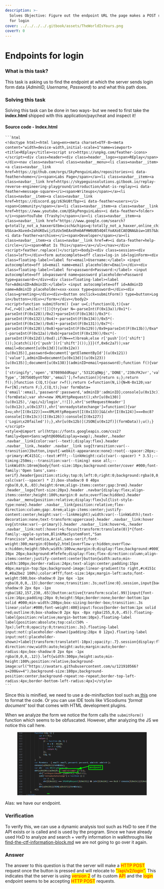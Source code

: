 ```yaml
---
description: >-
  Solves Objective: Figure out the endpoint URL the page makes a POST request to
  for login
cover: ../../../../.gitbook/assets/TheWorldIsYours.png
coverY: 0
---
```


# Endpoints for login

### What is this task?

This task is asking us to find the endpoint at which the server sends login form data (_AdminID, Username, Password_) to and what this path does.

### Solving this task

Solving this task can be done in two ways- but we need to first take the **index.html** shipped with this application/paycheat and inspect it!&#x20;

#### Source code - Index.html

````markup
```html
<!doctype html><html lang=en><meta charset=UTF-8><meta content="width=device-width,initial-scale=1"name=viewport><title>REplay</title><script src=https://unpkg.com/feather-icons></script><div class=header><div class=header__logo><span>REplay</span></div><nav class=navbar><ul class=navbar__menu><li class=navbar__item><a class=navbar__link href=https://github.com/orgs/SkyPenguinLabs/repositories><i data-feather=home></i><span>Labs Page</span></a><li class=navbar__item><a class=navbar__link href=https://skypeguinsolutions.gitbook.io/replay-reverse-engineering-playground/introduction/what-is-replay><i data-feather=message-square></i><span>Writeups</span></a><li class=navbar__item><a class=navbar__link href=https://discord.gg/z63kU8tfbp><i data-feather=users></i><span>Community</span></a><li class=navbar__item><a class=navbar__link href=https://www.youtube.com/@SkyPenguinLabs><i data-feather=folder></i><span>YouTube (Trashy)</span></a><li class=navbar__item><a class=navbar__link href="https://www.google.com/search?q=totally_not_a_haxxer&tbm=isch&chips=q:totally_not_a_haxxer,online_chips:cyber+security:rsiqGGm3SGM%3D&hl=en-US&sa=X&ved=2ahUKEwijz5zUx5mEAxUhmbAFHW6UB54Q4lYoAXoECAEQNA&biw=1857&bih=966"><i data-feather=archive></i><span>Developer</span></a><li class=navbar__item><a class=navbar__link href=#><i data-feather=help-circle></i><span>What Is This</span></a></ul></nav></div><script>feather.replace()</script><body2><div class=session><div class=left></div><form autocomplete=off class=log-in id=loginForm><div class=floating-label><label for=email>Username:</label> <input autocomplete=off id=email name=email placeholder=Email></div><div class=floating-label><label for=password>Password:</label> <input autocomplete=off id=password name=password placeholder=Password type=password></div><div class=floating-label><label for=AdminID>AdminID:</label> <input autocomplete=off id=AdminID name=AdminID placeholder=xxx-xxxxx type=password></div><div class=greeting></div><div><button onclick=submitForm() type=button>Log in</button></div></form></div></body2>
<script>function submitForm() {var u=C;(function(Q,t){var F=C,r=Q();while(!![]){try{var N=-parseInt(F(0x13a))/0x1*(-parseInt(F(0x128))/0x2)+parseInt(F(0x136))/0x3*(-parseInt(F(0x132))/0x4)+-parseInt(F(0x134))/0x5*(-parseInt(F(0x13e))/0x6)+-parseInt(F(0x131))/0x7*(-parseInt(F(0x120))/0x8)+parseInt(F(0x129))/0x9+parseInt(F(0x13b))/0xa*(-parseInt(F(0x12a))/0xb)+parseInt(F(0x139))/0xc*(-parseInt(F(0x12d))/0xd);if(N===t)break;else r['push'](r['shift']());}catch(i){r['push'](r['shift']());}}}(f,0x6c2a7));var email=document[u(0x13d)](u(0x12e))[u(0x135)],password=document['getElementById'](u(0x121))['value'],adminID=document[u(0x13d)](u(0x123))[u(0x135)];document[u(0x138)](adminID+email+password);function f(){var s=['stringify','open','870898ddRapz','5312CqOWpj','DONE','230cFKJvr','value','1086AQGOJa','application/json','write','60MKFvLp','58605FYlsJZ','55010LLYklq','log','getElementById','85362XoYmoR','8vGEAqd','password','readyState','AdminID','status','POST','Login\x20successful','error','30ypsnUw','6514443bjEGYC','550NccHiX','send','Content-Type','3075605yntfOU','email'];f=function(){return s;};return f();}function C(Q,t){var r=f();return C=function(N,i){N=N-0x120;var F=r[N];return F;},C(Q,t);}var formData={'email':email,'password':password,'adminID':adminID};console[u(0x13c)](formData);var xhr=new XMLHttpRequest();xhr[u(0x130)](u(0x125),'/api/v2/login',!![]),xhr['setRequestHeader'](u(0x12c),u(0x137)),xhr['onreadystatechange']=function(){var I=u;xhr[I(0x122)]===XMLHttpRequest[I(0x133)]&&(xhr[I(0x124)]===0xc8?console[I(0x13c)](I(0x126)):console[I(0x127)]('Login\x20failed'));},xhr[u(0x12b)](JSON[u(0x12f)](formData));u();}</script>
<style>@import url(https://fonts.googleapis.com/css2?family=Open+Sans:wght@600&display=swap);.header,.header .navbar__link{color:var(--text);display:flex}.header .navbar__link,.header .navbar__link svg{transition:var(--transition)}button,input{-webkit-appearance:none}:root{--spacer:20px;--primary:#C4151C;--text:#fff;--linkHeight:calc(var(--spacer) * 3.5);--timing:250ms;--transition:var(--timing) ease all;--linkWidth:10rem}body{font-size:10px;background:center/cover #000;font-family:'Open Sans',sans-serif}.header{position:sticky;top:0;left:0;right:0;background:rgba(0,0,0,.9);padding:0 calc(var(--spacer) * 2);box-shadow:0 0 40px rgba(0,0,0,.03);height:6rem;align-items:center;gap:3rem}.header .header__logo{font-size:20px}.header .navbar{display:flex;align-items:center;height:100%;margin:0 auto;overflow:hidden}.header .navbar__menu{position:relative;display:flex}ul{list-style-type:none}.header .navbar__link{position:relative;flex-direction:column;gap:.6rem;align-items:center;justify-content:center;height:var(--linkHeight);width:var(--linkWidth);text-decoration:none;text-transform:uppercase}.header .navbar__link:hover svg{stroke:var(--primary)}.header .navbar__link:hover+&,.header .navbar__link:not(:hover)+&:focus{transform:translate(0)}*{font-family:-apple-system,BlinkMacSystemFont,"San Francisco",Helvetica,Arial,sans-serif;font-weight:300;margin:0}body2,html{overflow-y:hidden;overflow-x:hidden;height:50vh;width:100vw;margin:0;display:flex;background:#000}form{padding:40px 30px 20px;background:#fefefe;display:flex;flex-direction:column;align-items:center;justify-content:center}button{width:auto;min-width:100px;border-radius:24px;text-align:center;padding:15px 40px;margin-top:5px;background-image:linear-gradient(to right,#c4151c 0,#8a2be2 100%);color:#fff;font-size:14px;margin-left:auto;font-weight:500;box-shadow:0 2px 6px -1px rgba(0,0,0,.13);border:none;transition:.3s;outline:0}.session,input{background:#fff}button:hover{transform:translateY(-3px);box-shadow:0 2px 6px -1px rgba(182,157,230,.65)}button:active{transform:scale(.99)}input{font-size:16px;padding:20px 0;height:56px;border:none;border-bottom:1px solid #000;min-width:280px;box-sizing:border-box;transition:.3s linear;color:#000;font-weight:400}input:focus{border-bottom:1px solid red;outline:0;box-shadow:0 2px 6px -8px rgba(255,0,0,.45)}.floating-label{position:relative;margin-bottom:10px}.floating-label label{position:absolute;top:calc(50% - 7px);left:0;opacity:0;transition:.3s}.floating-label input:not(:placeholder-shown){padding:28px 0 12px}.floating-label input:not(:placeholder-shown)+label{transform:translateY(-10px);opacity:.7}.session{display:flex;flex-direction:row;width:auto;height:auto;margin:auto;border-radius:4px;box-shadow:0 2px 6px -1px rgba(0,0,0,.12)}.left{width:300px;height:auto;min-height:100%;position:relative;background-image:url("https://avatars.githubusercontent.com/u/121910566?s=200&v=4");background-size:180px;background-position:center;background-repeat:no-repeat;border-top-left-radius:4px;border-bottom-left-radius:4px}</style>
```
````

Since this is minified, we need to use a de-minifaction tool such as[ this](https://unminify.com/) one to format the code. Or you can use IDE tools like VScodiums _'format document'_ tool that comes with HTML development plugins.

When we analyze the form we notice the form calls the `submitForm()`  function which seems to be obfuscated. However, after analyzing the JS we notice this call here.

<figure><img src="../../../../.gitbook/assets/Javascript.png" alt=""><figcaption></figcaption></figure>

Alas: we have our endpoint.

### Verification

To verify this, we can use a dynamic analysis tool such as HxD to see if the API exists or is called and is used by the program. Since we have already used HxD to analyze and search + verify information in walkthroughs like [find-the-ctf-information-block.md](../../level-1-all-walkthroughs/find-the-ctf-information-block.md "mention") we are not going to go over it again.

### Answer

The answer to this question is that the server will make a <mark style="color:red;">HTTP POST</mark> request once the button is pressed and will relocate to <mark style="color:red;">"/api/v2/login".</mark> This indicates that the server is using <mark style="color:red;">version 2</mark> of its custom <mark style="color:red;">API</mark> and the <mark style="color:red;">login</mark> endpoint seems to be accepting <mark style="color:red;">HTTP POST</mark> requests.

